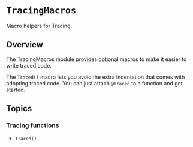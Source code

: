 # ``TracingMacros``

Macro helpers for Tracing.

## Overview

The TracingMacros module provides optional macros to make it easier to write traced code.

The ``Traced()`` macro lets you avoid the extra indentation that comes with
adopting traced code. You can just attach `@Traced` to a function and get
started.

## Topics

### Tracing functions
- ``Traced()``
